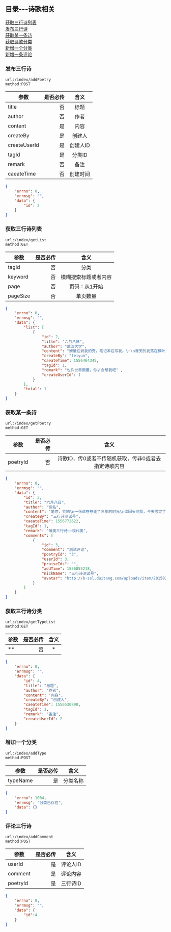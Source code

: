 ## 目录---诗歌相关
<a href="#1">获取三行诗列表</a><br/>
<a href="#2">发布三行诗</a><br/>
<a href="#3">获取某一条诗</a><br/>
<a href="#4">获取诗歌分类</a><br/>
<a href="#5">新增一个分类</a><br/>
<a href="#6">新增一条评论</a><br/>

### <a name="1">发布三行诗</a>
```
url:/index/addPoetry
method:POST
```
| 参数        | 是否必传  |  含义  |
| --------   | -----:  | :----:  |
| title     | 否 |   标题     |
| author       |   否   |   作者   |
| content       |   是   |   内容   |
| createBy       |   是   |   创建人   |
| createUserId       |   是   |   创建人ID   |
| tagId       |   是   |   分类ID   |
| remark       |   否   |   备注   |
| caeateTime       |   否   |   创建时间   |
```json
{
    "errno": 0,
    "errmsg": "",
    "data": {
        "id": 3
    }
}
```

### <a name="2">获取三行诗列表</a>
```
url:/index/getList
method:GET
```
| 参数        | 是否必传  |  含义  |
| --------   | -----:  | :----:  |
| tagId     | 否 |   分类    |
| keyword     | 否 |   模糊搜索标题或者内容    |
| page     | 否 |   页码：从1开始     |
| pageSize       |   否   |   单页数量   |
```json
{
    "errno": 0,
    "errmsg": "",
    "data": {
        "list": [
            {
                "id": 2,    
                "title": "六月八日",    
                "author": "武汉大学",   
                "content": "螃蟹在剥我的壳，笔记本在写我。\r\n漫天的我落在枫叶上雪花上。\r\n而你在想我。",  
                "createBy": "leiyun",   
                "caeateTime": 1556464345,  
                "tagId": 1,    
                "remark": "也许世界颠覆，你才会想我吧" ,
                "createUserId": 1
            }
        ],
        "total": 1      
    }
}
```

### <a name="3">获取某一条诗</a>
```
url:/index/getPoetry
method:GET
```
| 参数        | 是否必传  |  含义  |
| --------   | -----:  | :----:  |
| poetryId     | 否 |   诗歌ID，传0或者不传随机获取，传非0或者去指定诗歌内容     |
```json
{
    "errno": 0,
    "errmsg": "",
    "data": {
        "id": 3,
        "title": "六月八日",
        "author": "佚名",
        "content": "笔停，铃响\n一张试卷卷走了三年的时光\n谁回头问我，今天考完了，还要回班么？",
        "createBy": "三行诗测试号",
        "caeateTime": 1556772622,
        "tagId": 1,
        "remark": "唯美三行诗——现代美",
        "comments": [
            {
                "id": 3,
                "comment": "测试评论",
                "poetryId": "3",
                "userId": 3,
                "praiseIds": "",
                "addTime": 1556855218,
                "nickName": "三行诗测试号",
                "avatar": "http://b-ssl.duitang.com/uploads/item/201502/08/20150208012645_rRahK.jpeg"
            }
        ]
    }
}
```
### <a name="4">获取三行诗分类</a>
```
url:/index/getTypeList
method:GET
```
| 参数        | 是否必传  |  含义  |
| --------   | -----:  | :----:  |
| **     | 否 |   *    |
```json
{
    "errno": 0,
    "errmsg": "",
    "data": {
        "id": 4,
        "title": "标题",
        "author": "作者",
        "content": "内容",
        "createBy": "创建人",
        "caeateTime": 1556530890,
        "tagId": 1,
        "remark": "备注",
        "createUserId": 2
    }
}
```
### <a name="5">增加一个分类</a>
```
url:/index/addType
method:POST
```
| 参数        | 是否必传  |  含义  |
| --------   | -----:  | :----:  |
| typeName| 是 |   分类名称   |
```json
{
    "errno": 1004,
    "errmsg": "分类已存在",
    "data": {}
}
```
### <a name="6">评论三行诗</a>
```
url:/index/addComment
method:POST
```
| 参数        | 是否必传  |  含义  |
| --------   | -----:  | :----:  |
| userId| 是 |   评论人ID   |
| comment| 是 |   评论内容   |
| poetryId| 是 |   三行诗ID   |
```json
{
    "errno": 0,
    "errmsg": "",
    "data": {
        "id":4
    }
}
```